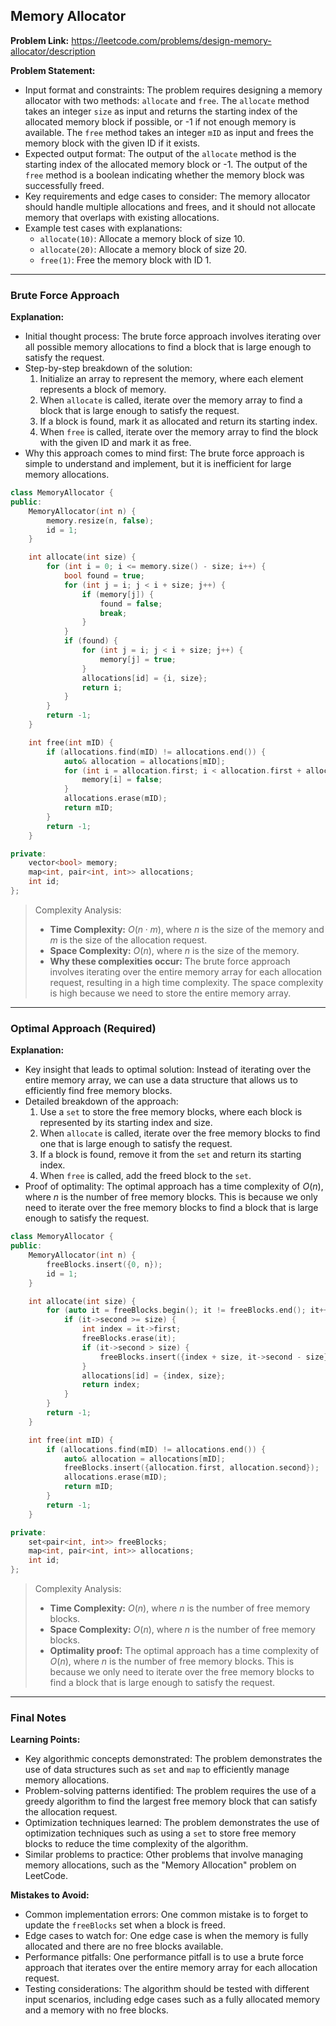 ## Memory Allocator
**Problem Link:** https://leetcode.com/problems/design-memory-allocator/description

**Problem Statement:**
- Input format and constraints: The problem requires designing a memory allocator with two methods: `allocate` and `free`. The `allocate` method takes an integer `size` as input and returns the starting index of the allocated memory block if possible, or -1 if not enough memory is available. The `free` method takes an integer `mID` as input and frees the memory block with the given ID if it exists.
- Expected output format: The output of the `allocate` method is the starting index of the allocated memory block or -1. The output of the `free` method is a boolean indicating whether the memory block was successfully freed.
- Key requirements and edge cases to consider: The memory allocator should handle multiple allocations and frees, and it should not allocate memory that overlaps with existing allocations.
- Example test cases with explanations:
  - `allocate(10)`: Allocate a memory block of size 10.
  - `allocate(20)`: Allocate a memory block of size 20.
  - `free(1)`: Free the memory block with ID 1.

---

### Brute Force Approach

**Explanation:**
- Initial thought process: The brute force approach involves iterating over all possible memory allocations to find a block that is large enough to satisfy the request.
- Step-by-step breakdown of the solution:
  1. Initialize an array to represent the memory, where each element represents a block of memory.
  2. When `allocate` is called, iterate over the memory array to find a block that is large enough to satisfy the request.
  3. If a block is found, mark it as allocated and return its starting index.
  4. When `free` is called, iterate over the memory array to find the block with the given ID and mark it as free.
- Why this approach comes to mind first: The brute force approach is simple to understand and implement, but it is inefficient for large memory allocations.

```cpp
class MemoryAllocator {
public:
    MemoryAllocator(int n) {
        memory.resize(n, false);
        id = 1;
    }

    int allocate(int size) {
        for (int i = 0; i <= memory.size() - size; i++) {
            bool found = true;
            for (int j = i; j < i + size; j++) {
                if (memory[j]) {
                    found = false;
                    break;
                }
            }
            if (found) {
                for (int j = i; j < i + size; j++) {
                    memory[j] = true;
                }
                allocations[id] = {i, size};
                return i;
            }
        }
        return -1;
    }

    int free(int mID) {
        if (allocations.find(mID) != allocations.end()) {
            auto& allocation = allocations[mID];
            for (int i = allocation.first; i < allocation.first + allocation.second; i++) {
                memory[i] = false;
            }
            allocations.erase(mID);
            return mID;
        }
        return -1;
    }

private:
    vector<bool> memory;
    map<int, pair<int, int>> allocations;
    int id;
};
```

> Complexity Analysis:
> - **Time Complexity:** $O(n \cdot m)$, where $n$ is the size of the memory and $m$ is the size of the allocation request.
> - **Space Complexity:** $O(n)$, where $n$ is the size of the memory.
> - **Why these complexities occur:** The brute force approach involves iterating over the entire memory array for each allocation request, resulting in a high time complexity. The space complexity is high because we need to store the entire memory array.

---

### Optimal Approach (Required)

**Explanation:**
- Key insight that leads to optimal solution: Instead of iterating over the entire memory array, we can use a data structure that allows us to efficiently find free memory blocks.
- Detailed breakdown of the approach:
  1. Use a `set` to store the free memory blocks, where each block is represented by its starting index and size.
  2. When `allocate` is called, iterate over the free memory blocks to find one that is large enough to satisfy the request.
  3. If a block is found, remove it from the `set` and return its starting index.
  4. When `free` is called, add the freed block to the `set`.
- Proof of optimality: The optimal approach has a time complexity of $O(n)$, where $n$ is the number of free memory blocks. This is because we only need to iterate over the free memory blocks to find a block that is large enough to satisfy the request.

```cpp
class MemoryAllocator {
public:
    MemoryAllocator(int n) {
        freeBlocks.insert({0, n});
        id = 1;
    }

    int allocate(int size) {
        for (auto it = freeBlocks.begin(); it != freeBlocks.end(); it++) {
            if (it->second >= size) {
                int index = it->first;
                freeBlocks.erase(it);
                if (it->second > size) {
                    freeBlocks.insert({index + size, it->second - size});
                }
                allocations[id] = {index, size};
                return index;
            }
        }
        return -1;
    }

    int free(int mID) {
        if (allocations.find(mID) != allocations.end()) {
            auto& allocation = allocations[mID];
            freeBlocks.insert({allocation.first, allocation.second});
            allocations.erase(mID);
            return mID;
        }
        return -1;
    }

private:
    set<pair<int, int>> freeBlocks;
    map<int, pair<int, int>> allocations;
    int id;
};
```

> Complexity Analysis:
> - **Time Complexity:** $O(n)$, where $n$ is the number of free memory blocks.
> - **Space Complexity:** $O(n)$, where $n$ is the number of free memory blocks.
> - **Optimality proof:** The optimal approach has a time complexity of $O(n)$, where $n$ is the number of free memory blocks. This is because we only need to iterate over the free memory blocks to find a block that is large enough to satisfy the request.

---

### Final Notes

**Learning Points:**
- Key algorithmic concepts demonstrated: The problem demonstrates the use of data structures such as `set` and `map` to efficiently manage memory allocations.
- Problem-solving patterns identified: The problem requires the use of a greedy algorithm to find the largest free memory block that can satisfy the allocation request.
- Optimization techniques learned: The problem demonstrates the use of optimization techniques such as using a `set` to store free memory blocks to reduce the time complexity of the algorithm.
- Similar problems to practice: Other problems that involve managing memory allocations, such as the "Memory Allocation" problem on LeetCode.

**Mistakes to Avoid:**
- Common implementation errors: One common mistake is to forget to update the `freeBlocks` set when a block is freed.
- Edge cases to watch for: One edge case is when the memory is fully allocated and there are no free blocks available.
- Performance pitfalls: One performance pitfall is to use a brute force approach that iterates over the entire memory array for each allocation request.
- Testing considerations: The algorithm should be tested with different input scenarios, including edge cases such as a fully allocated memory and a memory with no free blocks.